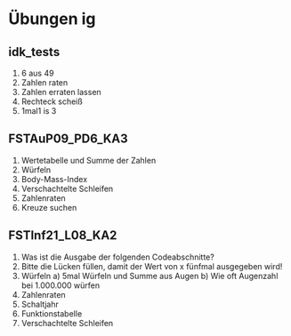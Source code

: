 # Übungen ig

## idk_tests
1) 6 aus 49
2) Zahlen raten
3) Zahlen erraten lassen
4) Rechteck scheiß
5) 1mal1 is 3

## FSTAuP09_PD6_KA3
1) Wertetabelle und Summe der Zahlen
2) Würfeln
3) Body-Mass-Index
4) Verschachtelte Schleifen
5) Zahlenraten
6) Kreuze suchen

## FSTInf21_L08_KA2
1)	Was ist die Ausgabe der folgenden Codeabschnitte?
2)	Bitte die Lücken füllen, damit der Wert von x fünfmal ausgegeben wird!
3)	Würfeln 
  a) 5mal Würfeln und Summe aus Augen
  b) Wie oft Augenzahl bei 1.000.000 würfen
4)	Zahlenraten 
5)	Schaltjahr 
6) Funktionstabelle 
7)	Verschachtelte Schleifen 
